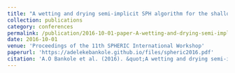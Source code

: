 ```yaml
---
title: "A wetting and drying semi-implicit SPH algorithm for the shallow water equations"
collection: publications
category: conferences
permalink: /publication/2016-10-01-paper-A-wetting-and-drying-semi-implicit-SPH-algorithm-for-the-shallow-water-equations
date: 2016-10-01
venue: 'Proceedings of the 11th SPHERIC International Workshop'
paperurl: 'https://adelekebankole.github.io/files/spheric2016.pdf'
citation: 'A.O Bankole et al. (2016). &quot;A wetting and drying semi-implicit SPH algorithm for the shallow water equations.&quot; <i>Proceedings of the 11th SPHERIC International Workshop</i>.'
---
```

